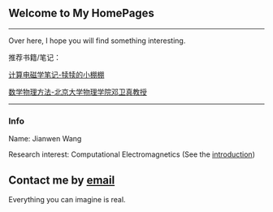 ## Welcome to My HomePages
---------------------------
Over here, I hope you will find something interesting.



推荐书籍/笔记：

[计算电磁学笔记-犊犊的小棚棚](https://www.jlao.net/emnotes/)

[数学物理方法-北京大学物理学院邓卫真教授](http://jiaxuanli.me/Homepage/physics/2017/12/08/%E6%95%B0%E5%AD%A6%E7%89%A9%E7%90%86%E6%96%B9%E6%B3%95.html)

---
### Info
Name: Jianwen Wang

Research interest: Computational Electromagnetics (See the [introduction](https://en.wikipedia.org/wiki/Computational_electromagnetics))

Contact me by [email](javonn.wang@gmail.com)
---
Everything you can imagine is real.
